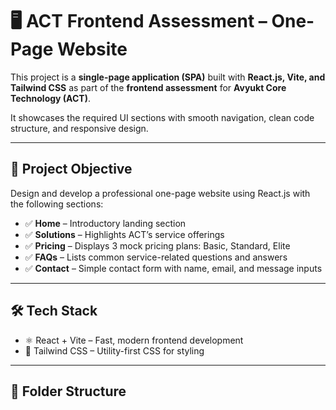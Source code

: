 # 🖥️ ACT Frontend Assessment – One-Page Website

This project is a **single-page application (SPA)** built with **React.js, Vite, and Tailwind CSS** as part of the **frontend assessment** for **Avyukt Core Technology (ACT)**.

It showcases the required UI sections with smooth navigation, clean code structure, and responsive design.

---

## 📌 Project Objective

Design and develop a professional one-page website using React.js with the following sections:

- ✅ **Home** – Introductory landing section
- ✅ **Solutions** – Highlights ACT’s service offerings
- ✅ **Pricing** – Displays 3 mock pricing plans: Basic, Standard, Elite
- ✅ **FAQs** – Lists common service-related questions and answers
- ✅ **Contact** – Simple contact form with name, email, and message inputs

---

## 🛠️ Tech Stack

- ⚛️ React + Vite – Fast, modern frontend development
- 🎨 Tailwind CSS – Utility-first CSS for styling

---

## 📂 Folder Structure
